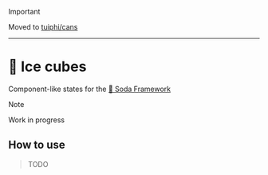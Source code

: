 > [!IMPORTANT]  
> Moved to [tuiphi/cans](https://github.com/tuiphi/cans)

---


# 🧊 Ice cubes

Component-like states for the [🥤 Soda Framework](https://github.com/metafates/soda)

> [!NOTE]
> Work in progress

## How to use

> TODO
